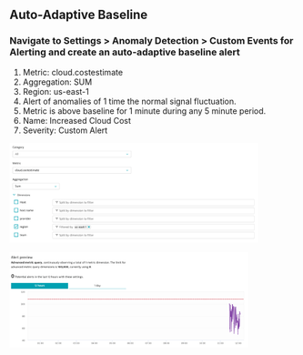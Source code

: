 ## Auto-Adaptive Baseline

### Navigate to Settings > Anomaly Detection > Custom Events for Alerting and create an auto-adaptive baseline alert
1. Metric: cloud.costestimate
2. Aggregation: SUM
3. Region: us-east-1
4. Alert of anomalies of 1 time the normal signal fluctuation.
5. Metric is above baseline for 1 minute during any 5 minute period.
6. Name: Increased Cloud Cost
7. Severity: Custom Alert


![autobaseline1](../../../assets/images/autobaseline1.png)

![autobaseline2](../../../assets/images/autobaseline2.png)
